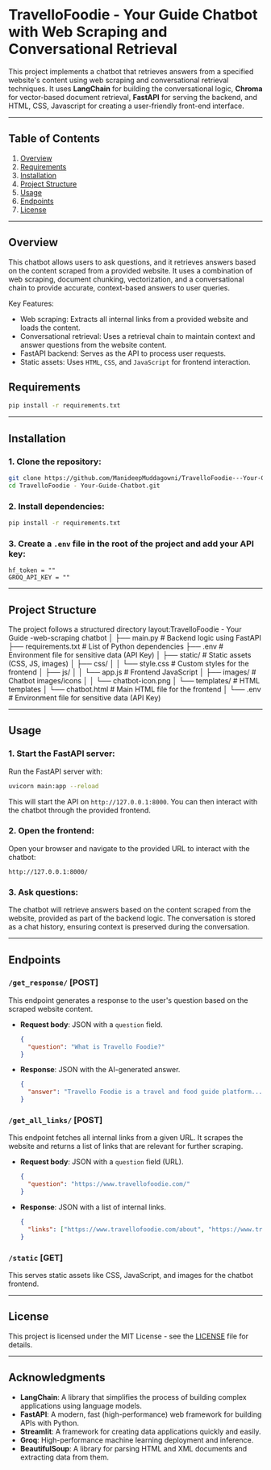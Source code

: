 # TravelloFoodie - Your Guide Chatbot with Web Scraping and Conversational Retrieval

This project implements a chatbot that retrieves answers from a specified website's content using web scraping and conversational retrieval techniques. It uses **LangChain** for building the conversational logic, **Chroma** for vector-based document retrieval, **FastAPI** for serving the backend, and HTML, CSS, Javascript  for creating a user-friendly front-end interface.

---

## Table of Contents

1. [Overview](#overview)
2. [Requirements](#requirements)
3. [Installation](#installation)
4. [Project Structure](#project-structure)
5. [Usage](#usage)
6. [Endpoints](#endpoints)
7. [License](#license)

---

## Overview

This chatbot allows users to ask questions, and it retrieves answers based on the content scraped from a provided website. It uses a combination of web scraping, document chunking, vectorization, and a conversational chain to provide accurate, context-based answers to user queries.

Key Features:

- Web scraping: Extracts all internal links from a provided website and loads the content.
- Conversational retrieval: Uses a retrieval chain to maintain context and answer questions from the website content.
- FastAPI backend: Serves as the API to process user requests.
- Static assets: Uses `HTML`, `CSS`, and `JavaScript` for frontend interaction.

## Requirements

```bash
pip install -r requirements.txt
```

---

## Installation

### 1. Clone the repository:

```bash
git clone https://github.com/ManideepMuddagowni/TravelloFoodie---Your-Guide-Chatbot.git
cd TravelloFoodie - Your-Guide-Chatbot.git
```

### 2. Install dependencies:

```bash
pip install -r requirements.txt
```

### 3. Create a `.env` file in the root of the project and add your API key:

```plaintext
hf_token = ""
GROQ_API_KEY = ""
```

---

## Project Structure

The project follows a structured directory layout:TravelloFoodie - Your Guide -web-scraping
chatbot
│
├── main.py                    # Backend logic using FastAPI
├── requirements.txt      # List of Python dependencies
├── .env                          # Environment file for sensitive data (API Key)
│
├── static/               	 # Static assets (CSS, JS, images)
│   ├── css/
│   │   └── style.css     	 # Custom styles for the frontend
│   ├── js/
│   │   └── app.js        	 # Frontend JavaScript
│   ├── images/           	 # Chatbot images/icons
│   │   └── chatbot-icon.png
│   └── templates/        	 # HTML templates
│       └── chatbot.html   # Main HTML file for the frontend
│
└── .env                  	 # Environment file for sensitive data (API Key)

---

## Usage

### 1. Start the FastAPI server:

Run the FastAPI server with:

```bash
uvicorn main:app --reload
```

This will start the API on `http://127.0.0.1:8000`. You can then interact with the chatbot through the provided frontend.

### 2. Open the frontend:

Open your browser and navigate to the provided URL to interact with the chatbot:

```
http://127.0.0.1:8000/
```

### 3. Ask questions:

The chatbot will retrieve answers based on the content scraped from the website, provided as part of the backend logic. The conversation is stored as a chat history, ensuring context is preserved during the conversation.

---

## Endpoints

### `/get_response/` [POST]

This endpoint generates a response to the user's question based on the scraped website content.

- **Request body**: JSON with a `question` field.

  ```json
  {
    "question": "What is Travello Foodie?"
  }
  ```
- **Response**: JSON with the AI-generated answer.

  ```json
  {
    "answer": "Travello Foodie is a travel and food guide platform..."
  }
  ```

### `/get_all_links/` [POST]

This endpoint fetches all internal links from a given URL. It scrapes the website and returns a list of links that are relevant for further scraping.

- **Request body**: JSON with a `question` field (URL).

  ```json
  {
    "question": "https://www.travellofoodie.com/"
  }
  ```
- **Response**: JSON with a list of internal links.

  ```json
  {
    "links": ["https://www.travellofoodie.com/about", "https://www.travellofoodie.com/destinations"]
  }
  ```

### `/static` [GET]

This serves static assets like CSS, JavaScript, and images for the chatbot frontend.

---

## License

This project is licensed under the MIT License - see the [LICENSE](LICENSE) file for details.

---

## Acknowledgments

- **LangChain**: A library that simplifies the process of building complex applications using language models.
- **FastAPI**: A modern, fast (high-performance) web framework for building APIs with Python.
- **Streamlit**: A framework for creating data applications quickly and easily.
- **Groq**: High-performance machine learning deployment and inference.
- **BeautifulSoup**: A library for parsing HTML and XML documents and extracting data from them.
